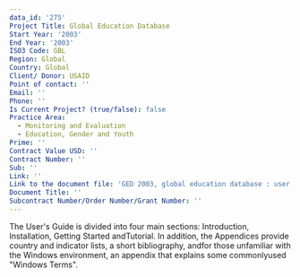 ```yaml
---
data_id: '275'
Project Title: Global Education Database
Start Year: '2003'
End Year: '2003'
ISO3 Code: GBL
Region: Global
Country: Global
Client/ Donor: USAID
Point of contact: ''
Email: ''
Phone: ''
Is Current Project? (true/false): false
Practice Area:
  - Monitoring and Evaluation
  - Education, Gender and Youth
Prime: ''
Contract Value USD: ''
Contract Number: ''
Sub: ''
Link: ''
Link to the document file: 'GED 2003, global education database : user''s guide'
Document Title: ''
Subcontract Number/Order Number/Grant Number: ''
---
```


The User's Guide is divided into four main sections: Introduction, Installation, Getting Started andTutorial. In addition, the Appendices provide country and indicator lists, a short bibliography, andfor those unfamiliar with the Windows environment, an appendix that explains some commonlyused \"Windows Terms\".